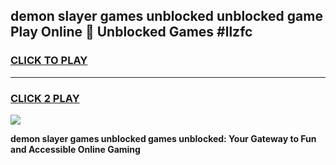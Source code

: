 
## demon slayer games unblocked unblocked game Play Online 👋 Unblocked Games #llzfc
<h3>
<a href="https://premium.freeplayer.one?title=demon_slayer_games_unblocked&ref=21F">CLICK TO PLAY</a></h3>
<hr>

<h3>
<a href="https://premium.freeplayer.one?title=demon_slayer_games_unblocked&ref=21F">CLICK 2 PLAY</a>
  
</h3>

<a href="https://premium.freeplayer.one?title=demon_slayer_games_unblocked&ref=21F/"><img src="https://clearcache.store/games.png"></a>


**demon slayer games unblocked games unblocked: Your Gateway to Fun and Accessible Online Gaming**
